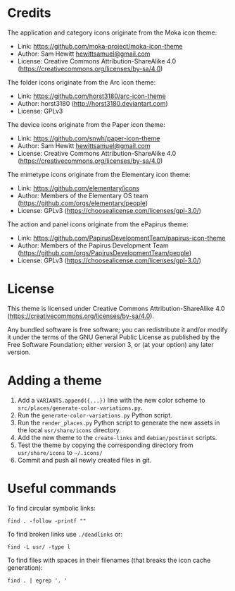 
Credits
=======

The application and category icons originate from the Moka icon theme:

* Link: https://github.com/moka-project/moka-icon-theme
* Author: Sam Hewitt <hewittsamuel@gmail.com>
* License: Creative Commons Attribution-ShareAlike 4.0 (https://creativecommons.org/licenses/by-sa/4.0)

The folder icons originate from the Arc icon theme:

* Link: https://github.com/horst3180/arc-icon-theme
* Author: horst3180 (http://horst3180.deviantart.com)
* License: GPLv3

The device icons originate from the Paper icon theme:

* Link: https://github.com/snwh/paper-icon-theme
* Author: Sam Hewitt <hewittsamuel@gmail.com>
* License: Creative Commons Attribution-ShareAlike 4.0 (https://creativecommons.org/licenses/by-sa/4.0)

The mimetype icons originate from the Elementary icon theme:

* Link: https://github.com/elementary/icons
* Author: Members of the Elementary OS team (https://github.com/orgs/elementary/people)
* License: GPLv3 (https://choosealicense.com/licenses/gpl-3.0/)

The action and panel icons originate from the ePapirus theme:

* Link: https://github.com/PapirusDevelopmentTeam/papirus-icon-theme
* Author: Members of the Papirus Development Team (https://github.com/orgs/PapirusDevelopmentTeam/people)
* License: GPLv3 (https://choosealicense.com/licenses/gpl-3.0/)

License
=======

This theme is licensed under Creative Commons Attribution-ShareAlike 4.0 (https://creativecommons.org/licenses/by-sa/4.0).

Any bundled software is free software; you can redistribute it and/or modify it under the terms of the GNU General Public License as published by the Free Software Foundation; either version 3, or (at your option) any later version.

Adding a theme
==============

1. Add a `VARIANTS.append({...})` line with the new color scheme to `src/places/generate-color-variations.py`.
2. Run the `generate-color-variations.py` Python script.
3. Run the `render_places.py` Python script to generate the new assets in the local `usr/share/icons` directory.
4. Add the new theme to the `create-links` and `debian/postinst` scripts.
5. Test the theme by copying the corresponding directory from `usr/share/icons` to `~/.icons/`
6. Commit and push all newly created files in git.

Useful commands
===============

To find circular symbolic links:

	find . -follow -printf ""

To find broken links use `./deadlinks` or:

	find -L usr/ -type l

To find files with spaces in their filenames (that breaks the icon cache generation):

	find . | egrep '. '
